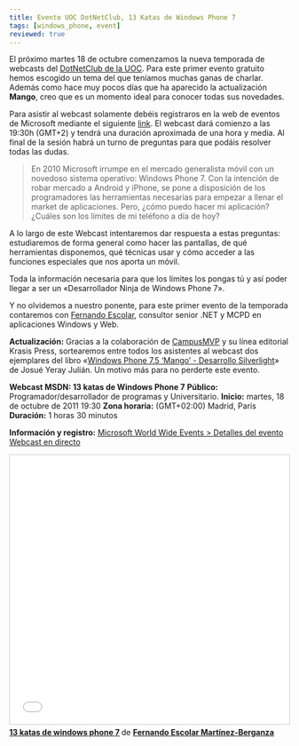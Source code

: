 ```yaml
---
title: Evento UOC DotNetClub, 13 Katas de Windows Phone 7
tags: [windows_phone, event]
reviewed: true
---
```

El próximo martes 18 de octubre comenzamos la nueva temporada de webcasts del [DotNetClub de la UOC](http://uoc.dotnetclubs.com/). Para este primer evento gratuito hemos escogido un tema del que teníamos muchas ganas de charlar. Además como hace muy pocos días que ha aparecido la actualización **Mango**, creo que es un momento ideal para conocer todas sus novedades.

Para asistir al webcast solamente debéis registraros en la web de eventos de Microsoft mediante el siguiente [link](https://msevents.microsoft.com/CUI/EventDetail.aspx?EventID=1032494700&Culture=es-ES). El webcast dará comienzo a las 19:30h (GMT+2) y tendrá una duración aproximada de una hora y media. Al final de la sesión habrá un turno de preguntas para que podáis resolver todas las dudas.

> En 2010 Microsoft irrumpe en el mercado generalista móvil con un novedoso sistema operativo: Windows Phone 7. Con la intención de robar mercado a Android y iPhone, se pone a disposición de los programadores las herramientas necesarias para empezar a llenar el market de aplicaciones. Pero, ¿cómo puedo hacer mi aplicación? ¿Cuáles son los límites de mi teléfono a día de hoy?

A lo largo de este Webcast intentaremos dar respuesta a estas preguntas: estudiaremos de forma general como hacer las pantallas, de qué herramientas disponemos, qué técnicas usar y cómo acceder a las funciones especiales que nos aporta un móvil.

Toda la información necesaria para que los límites los pongas tú y así poder llegar a ser un «Desarrollador Ninja de Windows Phone 7».

Y no olvidemos a nuestro ponente, para este primer evento de la temporada contaremos con [Fernando Escolar](http://twitter.com/fernandoescolar), consultor senior .NET y MCPD en aplicaciones Windows y Web.

**Actualización:** Gracias a la colaboración de [CampusMVP](http://www.campusmvp.com/) y su línea editorial Krasis Press, sortearemos entre todos los asistentes al webcast dos ejemplares del libro «[Windows Phone 7.5 ‘Mango’ - Desarrollo Silverlight](http://www.campusmvp.com/catalogo/Product-Windows-Phone-7.5-Mango---Desarrollo-Silverlight_142.aspx)» de Josué Yeray Julián. Un motivo más para no perderte este evento.

**Webcast MSDN: 13 katas de Windows Phone 7** **Público:** Programador/desarrollador de programas y Universitario. **Inicio:** martes, 18 de octubre de 2011 19:30 **Zona horaria:** (GMT+02:00) Madrid, París **Duración:** 1 horas 30 minutos

**Información y registro:** [Microsoft World Wide Events > Detalles del evento Webcast en directo](https://msevents.microsoft.com/CUI/EventDetail.aspx?EventID=1032494700&Culture=es-ES)

<iframe src="//www.slideshare.net/slideshow/embed_code/key/3RrdGGXGxzcitv" width="595" height="485" frameborder="0" marginwidth="0" marginheight="0" scrolling="no" style="border:1px solid #CCC; border-width:1px; margin-bottom:5px; max-width: 100%;" allowfullscreen> </iframe> <div style="margin-bottom:5px"> <strong> <a href="//www.slideshare.net/fernandoescolar/13-katas-de-windows-phone-7" title="13 katas de windows phone 7" target="_blank">13 katas de windows phone 7</a> </strong> de <strong><a href="//www.slideshare.net/fernandoescolar" target="_blank">Fernando Escolar Martínez-Berganza</a></strong> </div>
